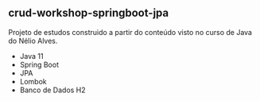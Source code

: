 ## crud-workshop-springboot-jpa

Projeto de estudos construido a partir do conteúdo visto no curso de Java do Nélio Alves.

- Java 11
- Spring Boot
- JPA
- Lombok
- Banco de Dados H2